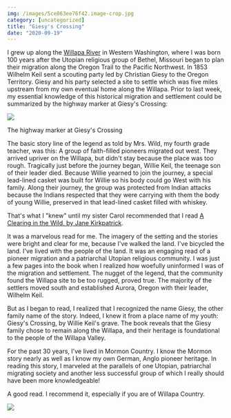 ```yaml
---
img: /images/5ce863ee76f42.image-crop.jpg
category: [uncategorized]
title: "Giesy's Crossing"
date: "2020-09-19"
---
```


I grew up along the [Willapa River](https://en.wikipedia.org/wiki/Willapa_River) in Western Washington, where I was born 100 years after the Utopian religious group of Bethel, Missouri began to plan their migration along the Oregon Trail to the Pacific Northwest. In 1853 Wilhelm Keil sent a scouting party led by Christian Giesy to the Oregon Territory. Giesy and his party selected a site to settle which was five miles upstream from my own eventual home along the Willapa. Prior to last week, my essential knowledge of this historical migration and settlement could be summarized by the highway marker at Giesy's Crossing:

![](/images/5ce863ee76f42.image-crop.jpg)

The highway marker at Giesy's Crossing

The basic story line of the legend as told by Mrs. Wild, my fourth grade teacher, was this: A group of faith-filled pioneers migrated out west. They arrived upriver on the Willapa, but didn't stay because the place was too rough. Tragically just before the journey began, Willie Keil, the teenage son of their leader died. Because Willie yearned to join the journey, a special lead-lined casket was built for Willie so his body could go West with his family. Along their journey, the group was protected from Indian attacks because the Indians respected that they were carrying with them the body of young Willie, preserved in that lead-lined casket filled with whiskey.

That's what I "knew" until my sister Carol recommended that I read [A Clearing in the Wild, by Jane Kirkpatrick](https://www.goodreads.com/book/show/278053.A_Clearing_in_the_Wild).

It was a marvelous read for me. The imagery of the setting and the stories were bright and clear for me, because I've walked the land. I've bicycled the land. I've lived with the people of the land. It was an engaging read of a pioneer migration and a patriarchal Utopian religious community. I was just a few pages into the book when I realized how woefully uninformed I was of the migration and settlement. The nugget of the legend, that the community found the Willapa site to be too rugged, proved true. The majority of the settlers moved south and established Aurora, Oregon with their leader, Wilhelm Keil.

But as I began to read, I realized that I recognized the name Giesy, the other family name of the story. Indeed, I knew it from a place name of my youth: Giesy's Crossing, by Willie Keil's grave. The book reveals that the Giesy family chose to remain along the Willapa, and their heritage is foundational to the people of the Willapa Valley.

For the past 30 years, I've lived in Mormon Country. I know the Mormon story nearly as well as I know my own German, Anglo pioneer heritage. In reading this story, I marveled at the parallels of one Utopian, patriarchal migrating society and another less successful group of which I really should have been more knowledgeable!

A good read. I recommend it, especially if you are of Willapa Country.

![](/images/Screenshot-from-2020-09-19-16-32-57-1024x604.png)
